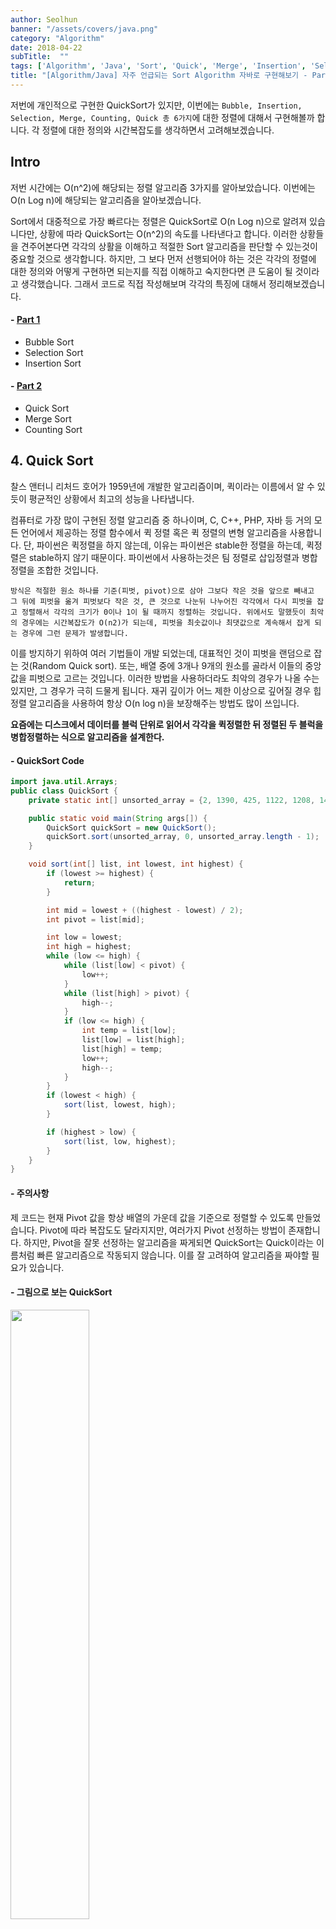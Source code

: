 ```yaml
---
author: Seolhun
banner: "/assets/covers/java.png"
category: "Algorithm"
date: 2018-04-22
subTitle:  ""
tags: ['Algorithm', 'Java', 'Sort', 'Quick', 'Merge', 'Insertion', 'Selection', 'Bubble', 'Counting']
title: "[Algorithm/Java] 자주 언급되는 Sort Algorithm 자바로 구현해보기 - Part 2"
---
```

저번에 개인적으로 구현한 QuickSort가 있지만, 이번에는 `Bubble, Insertion, Selection, Merge, Counting, Quick 총 6가지`에 대한 정렬에 대해서 구현해볼까 합니다. 각 정렬에 대한 정의와 시간복잡도를 생각하면서 고려해보겠습니다.

## Intro
저번 시간에는 O(n^2)에 해당되는 정렬 알고리즘 3가지를 알아보았습니다. 이번에는 O(n Log n)에 해당되는 알고리즘을 알아보겠습니다.

Sort에서 대중적으로 가장 빠르다는 정렬은 QuickSort로 O(n Log n)으로 알려져 있습니다만, 상황에 따라 QuickSort는 O(n^2)의 속도를 나타낸다고 합니다. 이러한 상황들을 견주어본다면 각각의 상활을 이해하고 적절한 Sort 알고리즘을 판단할 수 있는것이 중요할 것으로 생각합니다. 하지만, 그 보다 먼저 선행되어야 하는 것은 각각의 정렬에 대한 정의와 어떻게 구현하면 되는지를 직접 이해하고 숙지한다면 큰 도움이 될 것이라고 생각했습니다. 그래서 코드로 직접 작성해보며 각각의 특징에 대해서 정리해보겠습니다.

#### - [Part 1](/algorithms/posts/20180422-java-allaboutsort1/)
- Bubble Sort
- Selection Sort
- Insertion Sort

#### - [Part 2](/algorithms/posts/20180422-java-allaboutsort2/)
- Quick Sort
- Merge Sort
- Counting Sort

## 4. Quick Sort
찰스 앤터니 리처드 호어가 1959년에 개발한 알고리즘이며, 퀵이라는 이름에서 알 수 있듯이 평균적인 상황에서 최고의 성능을 나타냅니다.

컴퓨터로 가장 많이 구현된 정렬 알고리즘 중 하나이며, C, C++, PHP, 자바 등 거의 모든 언어에서 제공하는 정렬 함수에서 퀵 정렬 혹은 퀵 정렬의 변형 알고리즘을 사용합니다.
단, 파이썬은 퀵정렬을 하지 않는데, 이유는 파이썬은 stable한 정렬을 하는데, 퀵정렬은 stable하지 않기 때문이다. 파이썬에서 사용하는것은 팀 정렬로 삽입정렬과 병합정렬을 조합한 것입니다.

`방식은 적절한 원소 하나를 기준(피벗, pivot)으로 삼아 그보다 작은 것을 앞으로 빼내고 그 뒤에 피벗을 옮겨 피벗보다 작은 것, 큰 것으로 나눈뒤 나누어진 각각에서 다시 피벗을 잡고 정렬해서 각각의 크기가 0이나 1이 될 때까지 정렬하는 것입니다. 위에서도 말했듯이 최악의 경우에는 시간복잡도가 O(n2)가 되는데, 피벗을 최솟값이나 최댓값으로 계속해서 잡게 되는 경우에 그런 문제가 발생합니다. `

이를 방지하기 위하여 여러 기법들이 개발 되었는데, 대표적인 것이 피벗을 랜덤으로 잡는 것(Random Quick sort). 또는, 배열 중에 3개나 9개의 원소를 골라서 이들의 중앙값을 피벗으로 고르는 것입니다. 이러한 방법을 사용하더라도 최악의 경우가 나올 수는 있지만, 그 경우가 극히 드물게 됩니다. 재귀 깊이가 어느 제한 이상으로 깊어질 경우 힙 정렬 알고리즘을 사용하여 항상 O(n log n)을 보장해주는 방법도 많이 쓰입니다.

**요즘에는 디스크에서 데이터를 블럭 단위로 읽어서 각각을 퀵정렬한 뒤 정렬된 두 블럭을 병합정렬하는 식으로 알고리즘을 설계한다.**

#### - QuickSort Code
```java
import java.util.Arrays;
public class QuickSort {
    private static int[] unsorted_array = {2, 1390, 425, 1122, 1208, 1443, 462, 1155, 849, 455, 1053, 1155, 318, 79, 788};

    public static void main(String args[]) {
        QuickSort quickSort = new QuickSort();
        quickSort.sort(unsorted_array, 0, unsorted_array.length - 1);
    }

    void sort(int[] list, int lowest, int highest) {
        if (lowest >= highest) {
            return;
        }

        int mid = lowest + ((highest - lowest) / 2);
        int pivot = list[mid];

        int low = lowest;
        int high = highest;
        while (low <= high) {
            while (list[low] < pivot) {
                low++;
            }
            while (list[high] > pivot) {
                high--;
            }
            if (low <= high) {
                int temp = list[low];
                list[low] = list[high];
                list[high] = temp;
                low++;
                high--;
            }
        }
        if (lowest < high) {
            sort(list, lowest, high);
        }

        if (highest > low) {
            sort(list, low, highest);
        }
    }
}
```

#### - 주의사항
제 코드는 현재 Pivot 값을 항상 배열의 가운데 값을 기준으로 정렬할 수 있도록 만들었습니다. Pivot에 따라 복잡도도 달라지지만, 여러가지 Pivot 선정하는 방법이 존재합니다. 하지만, Pivot을 잘못 선정하는 알고리즘을 짜게되면 QuickSort는 Quick이라는 이름처럼 빠른 알고리즘으로 작동되지 않습니다. 이를 잘 고려하여 알고리즘을 짜야할 필요가 있습니다.

#### - 그림으로 보는 QuickSort
<div class='text-center'>
  <img src="/assets/images/contents/20180422/sort/Quicksort.gif" width="50%">
</div>

## 5. Merge Sort
> 합병 정렬 또는 병합 정렬(merge sort)은 O(n log n) 비교 기반 정렬 알고리즘이다. 일반적인 방법으로 구현했을 때 이 정렬은 안정 정렬에 속하며, 분할 정복 알고리즘의 하나이다. 존 폰 노이만이 1945년에 개발했다.

원소 개수가 1 또는 0이 될 때까지 두 부분으로 짜개고 짜개서 (두 개씩이 될때까지) 자른 순서의 역순으로 크기를 비교해 병합해 나갑니다. 병합된 부분 안은 이미 정렬되어 있으므로 전부 비교하지 않아도 제자리를 찾을 수 있습니다. 대표적인 분할 정복 알고리즘으로 존 폰 노이만의 천재성을 엿볼 수 있는 알고리즘입니다.

성능은 퀵정렬보다 전반적으로 뒤떨어지고, 데이터 크기만한 메모리가 더 필요하지만 `최대의 장점은 데이터의 상태에 별 영향을 받지 않는다는 점과 stable sort라는 점입니다.` 힙이나 퀵의 경우에는 배열 A[25] = 100, A[33] = 100인 정수형 배열을 정렬한다고 할 때, 33번째에 있던 100이 25번째에 있던 100보다 앞으로 오는 경우가 생길 수 있습니다. 그에 반해서 병합정렬은 그런 문제를 일으키지 않습니다.

#### - MergeSort Code
```java
import java.util.Arrays;
public class MergeSort {
    private static int[] unsorted_array = {2, 1390, 425, 1122, 1208, 1443, 462, 1155, 849, 455, 1053, 1155, 318, 79, 788};
    private int[] numbers;
    private int[] helper;

    public static void main(String args[]) {
        MergeSort mergeSort = new MergeSort();
        mergeSort.sort(unsorted_array);
    }

    public void sort(int[] values) {
        this.numbers = values;
        int size = values.length;
        this.helper = new int[size];
        mergesort(0, size - 1);
    }

    private void mergesort(int low, int high) {
        if (low < high) {
            int middle = low + (high - low) / 2;
            mergesort(low, middle);
            mergesort(middle + 1, high);
            merge(low, middle, high);
        }
    }

    private void merge(int low, int middle, int high) {
        for (int i = low; i <= high; i++) {
            helper[i] = numbers[i];
        }

        int l1 = low;
        int mid = middle + 1;
        int l2 = low;
        while (l1 <= middle && mid <= high) {
            if (helper[l1] <= helper[mid]) {
                numbers[l2] = helper[l1];
                l1++;
            } else {
                numbers[l2] = helper[mid];
                mid++;
            }
            l2++;
        }
        while (l1 <= middle) {
            numbers[l2] = helper[l1];
            l2++;
            l1++;
        }

    }
}
```

#### - 그림으로 보는 MergeSort
<div class='text-center'>
  <img src="/assets/images/contents/20180422/sort/Mergesort.gif" width="50%">
</div>

## 6. Counting Sort
카운팅 정렬은 가장 큰 데이터에 따라 효율이 좌지우지됩니다. 쉽게 설명하자면 특정 데이터의 개수(1이 두 개 있다면 2)를 데이터의 값에 대응하는 위치에 저장한 뒤, 자신의 위치에서 앞에 있던 값을 모두 더한 배열을 만든 뒤, 거기서 데이터가 들어가야 할 위치를 찾아내는 정렬 알고리즘입니다. 이 경우에 데이터의 최댓값을 k라 두면, 시간 복잡도는 O(n+k)입니다. 예를 들어 10개의 숫자를 정렬하는 데, 가장 큰 숫자가 100일 경우, O(n^2)이 됩니다. 100(k)은 10(n)의 제곱이니까요. 1000이면 O(n^3)이 되죠. 즉 정렬할 수들의 최대값에 영향을 받는 알고리즘이라고 볼 수 있습니다.

하지만, 만약 k가 억 단위를 넘어간다면? n이 아무리 작아도 동작시간이 커집니다. 이럴 때는 Counting Sort를 사용하는 것은 바람직하지 않습니다. 반대로 k가 매우 작다면, 오히려 선형시간의 효과를 볼 수 있습니다. 즉, k가 작다는 조건이라면 매우 효율적인 정렬입니다. 또한, 카운팅 정렬은 배열을 사용하는 특성상, 정수라는 전제를 깔고 있습니다.

#### - CountingSort Code
```java
import java.util.Arrays;

public class CountingSort {
    private static int[] unsorted_array = {2, 139, 42, 112, 120, 144, 46, 115, 84, 45, 105, 115, 31, 79, 78};

    private int[] counts;
    private int[] results;

    public static void main(String args[]) {
        CountingSort countingSort = new CountingSort();
        System.out.println(Arrays.toString(countingSort.sort(unsorted_array)));
    }

    int[] sort(int[] values) {
        int max = findMaxValue(values);
        counts = new int[max + 1];
        results = new int[values.length + 1];
        for (int i = 0; i < counts.length; i++) {
            counts[i] = 0;
        }

        for (int value : values) {
            counts[value] = counts[value] + 1;
        }

        for (int i = 1; i < counts.length; i++) {
            counts[i] = counts[i] + counts[i - 1];
        }

        for (int i = values.length - 1; i >= 0; i--) {
            results[counts[values[i]]] = values[i];
            counts[values[i]] = counts[values[i]] - 1;
        }
        return results;
    }

    int findMaxValue(int[] values) {
        int max = 0;
        for (int value : values) {
            if (max < value) {
                max = value;
            }
        }
        return max;
    }
}

```

#### - CountingSort 체험해보기
아래 사이트에 가면 CountingSort를 직접 단계별 과정을 확인하실 수 있습니다.
[View - CountingSort Test](http://www.cs.miami.edu/home/burt/learning/Csc517.091/workbook/countingsort.html)


## 대부분의 Sort 시간/공간복잡도
<div class='text-center'>
  <img src="/assets/images/contents/20180422/sort/Sorts.png" width="50%">
</div>

## Outro
이번 Part 2에서는 Quick, Merge, Counting Sort에 대해서 간단히 구현해보고 알아보았습니다. Quick, MergeSort 같은 경우는 분할정복의 패턴으로 각각의 배열들을 분할/합치는 작업을 통해서 해당 배열들을 정렬하는 방법을 선택하고 있습니다. 그 중, QuickSort 같은 경우는 Pivot을 기준으로 분할되는데, Pivot의 기준이 잘못선택되는 경우 혹은 각각의 값들의 차가 불규칙하고 커서 이를 잘 나누기가 힘든 경우 O(n^2)의 복잡도를 가질 확률이 높아집니다.

이에 반해 MergeSort는 배열의 갯수를 기준으로 정확히 나누어서 정렬하기 때문에 O(n Lon n)의 시간복잡도를 일정하게 가져갈 수 있습니다. 거기에 Stable하게 배열을 나눌 수 있어서 QuickSort보다 안정적인 정렬을 할 수 있습니다. 그러한 이유가, Python에서 QuickSort로 구현되지 않은 이유라고 할 수 있을 것입니다.

CountingSort는 최대 값을 기준으로 시간복잡도가 달라지는 경우인데, 각각의 값이 일정한 순서로 증가한 값들일수록 CountingSort가 더 적합할 것으로 보입니다. 특히, n Log n보다 K의 값이 작아지는 경계선을 잘 고려한다면 이를 잘 사용할 수 있을 것으로 판단합니다.

기본적인 코드와 함께 간단히 Sort에 대해서 알아보았는데, 내용적으로 많이 부족해보인다고 생각합니다. 책과 여러가지를 더 검색하여 해당 내용을 보충해야 될것으로 보이며, 이와 같은 내용은 계속 수정해나가도록 하겠습니다. 감사합니다.

## References
- [Namu Wiki - 정렬 알고리즘](https://namu.wiki/w/%EC%A0%95%EB%A0%AC%20%EC%95%8C%EA%B3%A0%EB%A6%AC%EC%A6%98#s-2.1.2)
- [xybernetics - SortingAlgorithmsExplained](http://www.xybernetics.com/techtalk/SortingAlgorithmsExplained/SortingAlgorithmsExplained.html)
- [Vogella - Sort](http://www.vogella.com/tutorials/JavaAlgorithmsMergesort/article.html)
